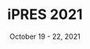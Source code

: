 ---
date: October 19 - 22, 2021
layout: ipres
location: Beijing, China
parent: iPRES
proceedings_full: ''
proceedings_ideals: ''
proceedings_osf: https://osf.io/rb2dt/
proceedings_phaidra: https://phaidra.univie.ac.at/detail/o:1417044
session_recordings: ''
title: iPRES 2021
website: http://ipres2021.ac.cn/en/web/index/
website_mirror_ipres: ''
website_status: ''
year: 2021
---